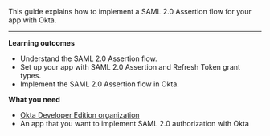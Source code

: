 This guide explains how to implement a SAML 2.0 Assertion flow for your app with Okta.

---

**Learning outcomes**

* Understand the SAML 2.0 Assertion flow.
* Set up your app with SAML 2.0 Assertion and Refresh Token grant types.
* Implement the SAML 2.0 Assertion flow in Okta.

**What you need**

* [Okta Developer Edition organization](https://developer.okta.com/signup)
* An app that you want to implement SAML 2.0 authorization with Okta

<ApiAmProdWarning />